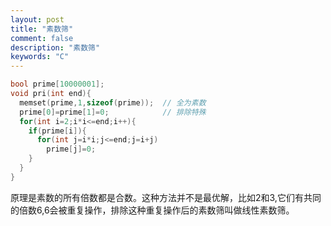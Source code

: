 ```yaml
---
layout: post
title: "素数筛"
comment: false
description: "素数筛"
keywords: "C"
---
```

```C
bool prime[10000001];
void pri(int end){
  memset(prime,1,sizeof(prime));  // 全为素数
  prime[0]=prime[1]=0;            // 排除特殊
  for(int i=2;i*i<=end;i++){
    if(prime[i]){
      for(int j=i*i;j<=end;j=i+j)
        prime[j]=0;
    }
  }
}
```
原理是素数的所有倍数都是合数。这种方法并不是最优解，比如2和3,它们有共同的倍数6,6会被重复操作，排除这种重复操作后的素数筛叫做线性素数筛。
